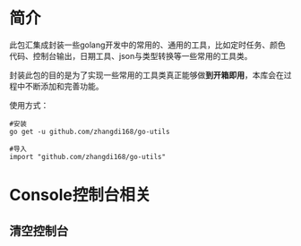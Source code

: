 # 简介

此包汇集成封装一些golang开发中的常用的、通用的工具，比如定时任务、颜色代码、控制台输出，日期工具、json与类型转换等一些常用的工具类。

封装此包的目的是为了实现一些常用的工具类真正能够做**到开箱即用**，本库会在过程中不断添加和完善功能。

使用方式：

```
#安装
go get -u github.com/zhangdi168/go-utils

#导入
import "github.com/zhangdi168/go-utils"
```

# Console控制台相关

## 清空控制台
